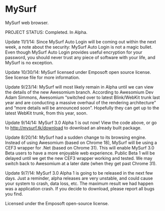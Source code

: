 MySurf
======

MySurf web browser.


PROJECT STATUS: Completed. In Alpha.

Update 11/1/14: Since MySurf Auto Login will be coming out within the next week, a note about the security: MySurf Auto Login is not a magic bullet. Even though MySurf Auto Login provides useful encryption for your password, you should never trust any piece of software with your life, and MySurf is no exception.

Update 10/30/14: MySurf licensed under Emposoft open source license. See license file for more information. 

Update 9/23/14: MySurf will most likely remain in Alpha until we can view the details of the new Awesomium branch. According to Awesomium Dev Adam Simmons, Awesomium “switched over to latest Blink/WebKit trunk last year and are conducting a massive overhaul of the rendering architecture” and “more details will be announced soon”. Hopefully they can get up to the latest WebKit trunk, from this year, soon.

Update 9/14/14: MySurf 3.0 Alpha 1 is out now! View the code above, or go to http://mysurf.tk/download to download an already built package.

Update 8/20/14: MySurf had a sudden change to its browsing engine. Instead of using Awesomium (based on Chrome 18), MySurf will be using a CEF3 wrapper for .Net (based on Chrome 31). This will enable MySurf 3.0 Beta users to have a more enjoyable web experience. Public Beta 1 will be delayed until we get the new CEF3 wrapper working and tested. We may switch back to Awesomium at a later date (when they get past Chrome 31).

Update 9/7/14: MySurf 3.0 Alpha 1 is going to be released in the next few days. Just a reminder, alpha releases are very unstable, and could cause your system to crash, data loss, etc. The maximum result we had happen was a application crash. If you decide to download, please report all bugs you find.

Licensed under the Emposoft open-source license. 
